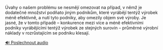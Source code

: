 
Úvahy o našem problému se nesmějí omezovat na případ, v němž je dodatečné množství podňato jiným podnikům, které vyrábějí tentýž výrobek méně efektivně, a nutí tyto podniky, aby omezily objem své výroby. Je jasné, že v tomto případě – konkurence mezi více a méně efektivními podniky vyrábějícími tentýž výrobek ze stejných surovin – průměrné výrobní náklady v rozrůstajícím se podniku klesají.

[🔊 Poslechnout audio](/data/7-paragraphs/audio/chapter_62/para_002-vahy-o-naem-problmu-se-nesmj-omezovat-na-pp.mp3)
